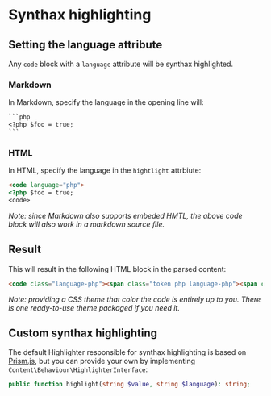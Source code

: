 # Synthax highlighting

## Setting the language attribute

Any `code` block with a `language` attribute will be synthax highlighted.

### Markdown

In Markdown, specify the language in the opening line will:

```markdown
​```php
<?php $foo = true;
​```
```

### HTML

In HTML, specify the language in the `hightlight` attrbiute:

```html
​<code language="php">
<?php $foo = true;
<code>
```

_Note: since Markdown also supports embeded HMTL, the above code block will also work in a markdown source file._

## Result

This will result in the following HTML block in the parsed content:

```html
<code class="language-php"><span class="token php language-php"><span class="token delimiter important">&lt;?php</span> <span class="token variable">$foo</span> <span class="token operator">=</span> <span class="token boolean constant">true</span><span class="token punctuation">;</span></span></code>
```

_Note: providing a CSS theme that color the code is entirely up to you. There is one ready-to-use theme packaged if you need it._

## Custom synthax highlighting

The default Highlighter responsible for synthax highlighting is based on [Prism.js](https://prismjs.com/), but you can provide your own by implementing `Content\Behaviour\HighlighterInterface`:

```php
public function highlight(string $value, string $language): string;
```
